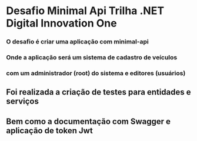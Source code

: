 # Desafio Minimal Api Trilha .NET Digital Innovation One

### O desafio é criar uma aplicação com minimal-api
### Onde a aplicação será um sistema de cadastro de veículos
### com um administrador (root) do sistema e editores (usuários)

## Foi realizada a criação de testes para entidades e serviços
## Bem como a documentação com Swagger e aplicação de token Jwt

